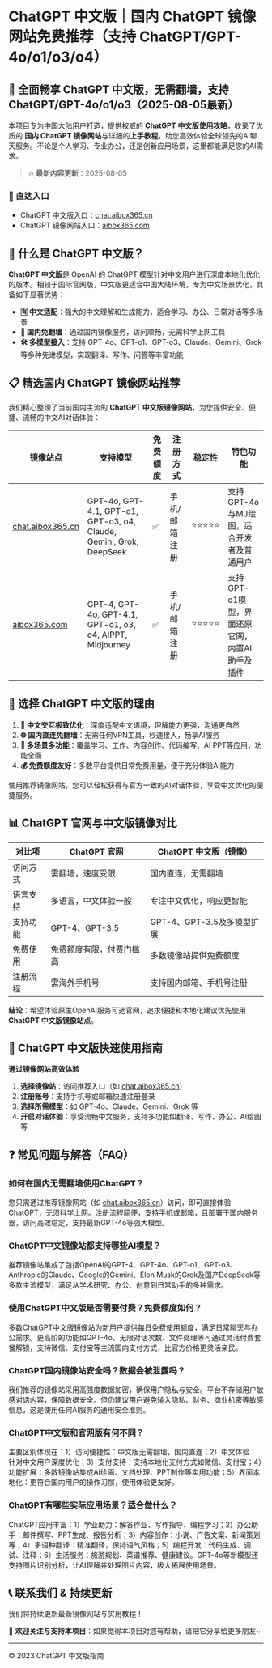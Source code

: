 # ChatGPT 中文版｜国内 ChatGPT 镜像网站免费推荐（支持 ChatGPT/GPT-4o/o1/o3/o4）

## 📢 全面畅享 ChatGPT 中文版，无需翻墙，支持 ChatGPT/GPT-4o/o1/o3（2025-08-05最新）

本项目专为中国大陆用户打造，提供权威的 **ChatGPT 中文版使用攻略**，收录了优质的 **国内 ChatGPT 镜像网站**与详细的**上手教程**，助您高效体验全球领先的AI聊天服务。不论是个人学习、专业办公，还是创新应用场景，这里都能满足您的AI需求。

> 🔥 **最新内容更新**：2025-08-05

### 🚀 直达入口

- ChatGPT 中文版入口：[chat.aibox365.cn](https://chat.aibox365.cn)
- ChatGPT 镜像网站入口：[aibox365.com](https://aibox365.com)

## 🤔 什么是 ChatGPT 中文版？

**ChatGPT 中文版**是 OpenAI 的 ChatGPT 模型针对中文用户进行深度本地化优化的版本。相较于国际官网版，中文版更适合中国大陆环境，专为中文场景优化，具备如下显著优势：

- **🈶 中文适配**：强大的中文理解和生成能力，适合学习、办公、日常对话等多场景
- **🚀 国内免翻墙**：通过国内镜像服务，访问顺畅，无需科学上网工具
- **🛠️ 多模型接入**：支持 GPT-4o、GPT-o1、GPT-o3、Claude、Gemini、Grok 等多种先进模型，实现翻译、写作、问答等丰富功能

## 📋 精选国内 ChatGPT 镜像网站推荐

我们精心整理了当前国内主流的 **ChatGPT 中文版镜像网站**，为您提供安全、便捷、流畅的中文AI对话体验：

| 镜像站点 | 支持模型 | 免费额度 | 注册方式 | 稳定性 | 特色功能 |
|----------|----------|----------|----------|--------|----------|
| [chat.aibox365.cn](https://chat.aibox365.cn) | GPT-4o, GPT-4.1, GPT-o1, GPT-o3, o4, Claude, Gemini, Grok, DeepSeek | ✅ | 手机/邮箱注册 | ⭐⭐⭐⭐⭐ | 支持GPT-4o与MJ绘图，适合开发者及普通用户 |
| [aibox365.com](https://aibox365.com) | GPT-4, GPT-4o, GPT-4.1, GPT-o1, o3, o4, AIPPT, Midjourney | ✅ | 手机/邮箱注册 | ⭐⭐⭐⭐⭐ | 支持GPT-o1模型，界面还原官网，内置AI助手及插件 |

## 🌟 选择 ChatGPT 中文版的理由

1. **📝 中文交互极致优化**：深度适配中文语境，理解能力更强，沟通更自然
2. **🌐 国内直连免翻墙**：无需任何VPN工具，秒速接入，畅享AI服务
3. **🎯 多场景多功能**：覆盖学习、工作、内容创作、代码编写、AI PPT等应用，功能全面
4. **💰 免费额度友好**：多数平台提供日常免费用量，便于充分体验AI能力

使用推荐镜像网站，您可以轻松获得与官方一致的AI对话体验，享受中文优化的便捷服务。

## 📊 ChatGPT 官网与中文版镜像对比

| 对比项 | ChatGPT 官网 | ChatGPT 中文版（镜像） |
|--------|--------------|------------------------|
| 访问方式 | 需翻墙，速度受限 | 国内直连，无需翻墙 |
| 语言支持 | 多语言，中文体验一般 | 专注中文优化，响应更智能 |
| 支持功能 | GPT-4、GPT-3.5 | GPT-4、GPT-3.5及多模型扩展 |
| 免费使用 | 免费额度有限，付费门槛高 | 多数镜像站提供免费额度 |
| 注册流程 | 需海外手机号 | 支持国内邮箱、手机号注册 |

**结论**：希望体验原生OpenAI服务可选官网，追求便捷和本地化建议优先使用 **ChatGPT 中文版镜像站点**。

## 📝 ChatGPT 中文版快速使用指南

**通过镜像网站高效体验**

1. **选择镜像站**：访问推荐入口（如 [chat.aibox365.cn](https://chat.aibox365.cn)）
2. **注册账号**：支持手机号或邮箱快速注册登录
3. **选择所需模型**：如 GPT-4o、Claude、Gemini、Grok 等
4. **开启对话体验**：享受流畅中文服务，支持多功能如翻译、写作、办公、AI绘图等

## ❓ 常见问题与解答（FAQ）

### 如何在国内无需翻墙使用ChatGPT？

您只需通过推荐镜像网站（如 [chat.aibox365.cn](https://chat.aibox365.cn)）访问，即可直接体验ChatGPT，无须科学上网。注册流程简便，支持手机或邮箱，且部署于国内服务器，访问高效稳定，支持最新GPT-4o等强大模型。

### ChatGPT中文镜像站都支持哪些AI模型？

推荐镜像站集成了包括OpenAI的GPT-4、GPT-4o、GPT-o1、GPT-o3、Anthropic的Claude、Google的Gemini、Elon Musk的Grok及国产DeepSeek等多款主流模型，满足从学术研究、办公、创意到日常助手的多种需求。

### 使用ChatGPT中文版是否需要付费？免费额度如何？

多数ChatGPT中文版镜像站为新用户提供每日免费使用额度，满足日常聊天与办公需求。更高阶的功能如GPT-4o、无限对话次数、文件处理等可通过灵活付费套餐解锁，支持微信、支付宝等主流国内支付方式，比官方价格更灵活亲民。

### ChatGPT国内镜像站安全吗？数据会被泄露吗？

我们推荐的镜像站采用高强度数据加密，确保用户隐私与安全。平台不存储用户敏感对话内容，保障数据安全。但仍建议用户避免输入隐私、财务、商业机密等敏感信息，这是使用任何AI服务的通用安全准则。

### ChatGPT中文版和官网版有何不同？

主要区别体现在：1）访问便捷性：中文版无需翻墙，国内直连；2）中文体验：针对中文用户深度优化；3）支付支持：支持本地化支付方式如微信、支付宝；4）功能扩展：多数镜像站集成AI绘画、文档处理、PPT制作等实用功能；5）界面本地化：更符合国内用户的操作习惯，使用体验更友好。

### ChatGPT有哪些实际应用场景？适合做什么？

ChatGPT应用丰富：1）学业助力：解答作业、写作指导、编程学习；2）办公助手：邮件撰写、PPT生成、报告分析；3）内容创作：小说、广告文案、新闻策划等；4）多语种翻译：精准翻译，保持语气风格；5）编程开发：代码生成、调试、注释；6）生活服务：旅游规划、菜谱推荐、健康建议。GPT-4o等新模型还支持图片识别分析，让AI理解并处理图片内容，极大拓展使用场景。

## 📞 联系我们 & 持续更新

我们将持续更新最新镜像网站与实用教程！

🌟 **欢迎关注与支持本项目**：如果觉得本项目对您有帮助，请把它分享给更多朋友~

---

© 2023 ChatGPT 中文版指南
